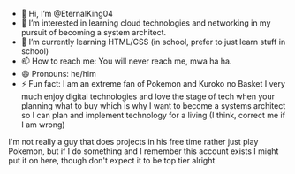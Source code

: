 - 👋 Hi, I’m @EternalKing04
- 👀 I’m interested in learning cloud technologies and networking in my pursuit of becoming a system architect.
- 🌱 I’m currently learning HTML/CSS (in school, prefer to just learn stuff in school)
- 📫 How to reach me: You will never reach me, mwa ha ha.
- 😄 Pronouns: he/him
- ⚡ Fun fact: I am an extreme fan of Pokemon and Kuroko no Basket
I very much enjoy digital technologies and love the stage of tech when your planning what to buy which is why I want to become a systems architect so
I can plan and implement technology for a living (I think, correct me if I am wrong)

I'm not really a guy that does projects in his free time rather just play Pokemon, but if I do something and I remember this account exists I might put 
it on here, though don't expect it to be top tier alright
<!---
EternalKing04/EternalKing04 is a ✨ special ✨ repository because its `README.md` (this file) appears on your GitHub profile.
You can click the Preview link to take a look at your changes.
--->
